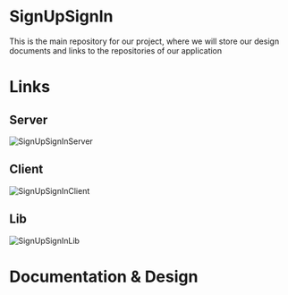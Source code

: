 # SignUpSignIn
This is the main repository for our project, where we will store our design documents and links to the repositories of our application

# Links
## Server
![SignUpSignInServer](https://github.com/NicoRodBilbao/SignUpSignInServer)
## Client
![SignUpSignInClient](https://github.com/NicoRodBilbao/SignUpSignInClient)
## Lib
![SignUpSignInLib](https://github.com/NicoRodBilbao/SignUpSignInLib)

# Documentation & Design
